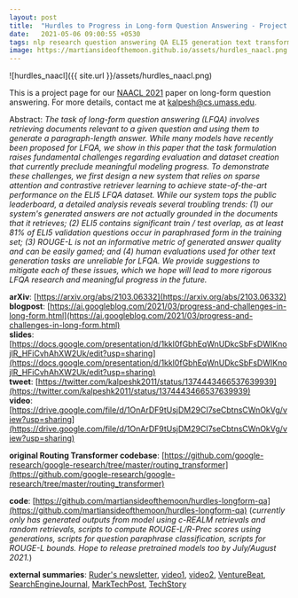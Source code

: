 ```yaml
---
layout: post
title:  "Hurdles to Progress in Long-form Question Answering - Project Page"
date:   2021-05-06 09:00:55 +0530
tags: nlp research question answering QA ELI5 generation text transformers routing SoTA metrics evaluation
image: https://martiansideofthemoon.github.io/assets/hurdles_naacl.png
---
```


![hurdles_naacl]({{ site.url }}/assets/hurdles_naacl.png)

This is a project page for our [NAACL 2021](https://2021.naacl.org/) paper on long-form question answering. For more details, contact me at [kalpesh@cs.umass.edu](mailto:kalpesh@cs.umass.edu).

Abstract: *The task of long-form question answering (LFQA) involves retrieving documents relevant to a given question and using them to generate a paragraph-length answer. While many models have recently been proposed for LFQA, we show in this paper that the task formulation raises fundamental challenges regarding evaluation and dataset creation that currently preclude meaningful modeling progress. To demonstrate these challenges, we first design a new system that relies on sparse attention and contrastive retriever learning to achieve state-of-the-art performance on the ELI5 LFQA dataset. While our system tops the public leaderboard, a detailed analysis reveals several troubling trends: (1) our system's generated answers are not actually grounded in the documents that it retrieves; (2) ELI5 contains significant train / test overlap, as at least 81% of ELI5 validation questions occur in paraphrased form in the training set; (3) ROUGE-L is not an informative metric of generated answer quality and can be easily gamed; and (4) human evaluations used for other text generation tasks are unreliable for LFQA. We provide suggestions to mitigate each of these issues, which we hope will lead to more rigorous LFQA research and meaningful progress in the future.*

**arXiv**: [https://arxiv.org/abs/2103.06332](https://arxiv.org/abs/2103.06332)  
**blogpost**: [https://ai.googleblog.com/2021/03/progress-and-challenges-in-long-form.html](https://ai.googleblog.com/2021/03/progress-and-challenges-in-long-form.html)  
**slides**: [https://docs.google.com/presentation/d/1kkl0fGbhEqWnUDkcSbFsDWIKnojlR_HFiCvhAhXW2Uk/edit?usp=sharing](https://docs.google.com/presentation/d/1kkl0fGbhEqWnUDkcSbFsDWIKnojlR_HFiCvhAhXW2Uk/edit?usp=sharing)  
**tweet**: [https://twitter.com/kalpeshk2011/status/1374443466537639939](https://twitter.com/kalpeshk2011/status/1374443466537639939)  
**video**: [https://drive.google.com/file/d/1OnArDF9tUsjDM29CI7seCbtnsCWnOkVg/view?usp=sharing](https://drive.google.com/file/d/1OnArDF9tUsjDM29CI7seCbtnsCWnOkVg/view?usp=sharing)

**original Routing Transformer codebase**: [https://github.com/google-research/google-research/tree/master/routing_transformer](https://github.com/google-research/google-research/tree/master/routing_transformer)

**code**: [https://github.com/martiansideofthemoon/hurdles-longform-qa](https://github.com/martiansideofthemoon/hurdles-longform-qa) (*currently only has generated outputs from model using c-REALM retrievals and random retrievals, scripts to compute ROUGE-L/R-Prec scores using generations, scripts for question paraphrase classification, scripts for ROUGE-L bounds. Hope to release pretrained models too by July/August 2021.*)

**external summaries**: [Ruder's newsletter](https://newsletter.ruder.io/issues/eacl-iclr-naacl-papers-round-up-research-reality-checks-ml-on-code-592784), [video1](https://www.youtube.com/watch?v=StyE5noPe4g&t=2839s&ab_channel=HenryAILabs), [video2](https://www.youtube.com/watch?v=8tZZoX5ct0I&t=2937s&ab_channel=HenryAILabs), [VentureBeat](https://venturebeat.com/2021/03/17/language-models-struggle-to-answer-questions-without-paraphrasing-training-data/), [SearchEngineJournal](https://www.searchenginejournal.com/long-form-question-answering/402519/#close), [MarkTechPost](https://www.marktechpost.com/2021/03/27/google-ai-introduces-a-new-system-for-open-domain-long-form-question-answering-lfqa/), [TechStory](https://techstory.in/google-ai-introduces-a-new-system-for-open-domain-long-form-question-answering-lfqa/)
